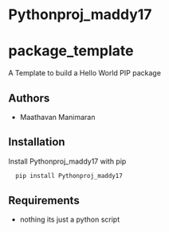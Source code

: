 # Pythonproj_maddy17
# package_template
A Template to build a Hello World PIP package

## Authors
- Maathavan Manimaran
## Installation

Install Pythonproj_maddy17 with pip
```bash
  pip install Pythonproj_maddy17
```
## Requirements
* nothing its just a python script
